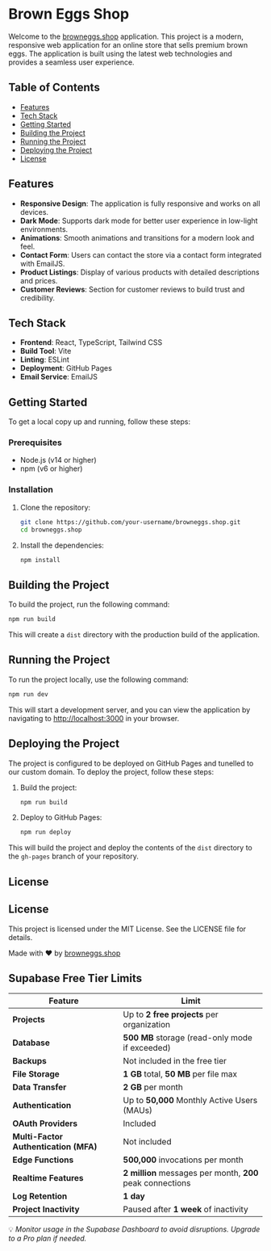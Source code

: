 # Brown Eggs Shop

Welcome to the [browneggs.shop](https://browneggs.shop) application. This project is a modern, responsive web application for an online store that sells premium brown eggs. The application is built using the latest web technologies and provides a seamless user experience.

## Table of Contents

- [Features](#features)
- [Tech Stack](#tech-stack)
- [Getting Started](#getting-started)
- [Building the Project](#building-the-project)
- [Running the Project](#running-the-project)
- [Deploying the Project](#deploying-the-project)
- [License](#license)

## Features

- **Responsive Design**: The application is fully responsive and works on all devices.
- **Dark Mode**: Supports dark mode for better user experience in low-light environments.
- **Animations**: Smooth animations and transitions for a modern look and feel.
- **Contact Form**: Users can contact the store via a contact form integrated with EmailJS.
- **Product Listings**: Display of various products with detailed descriptions and prices.
- **Customer Reviews**: Section for customer reviews to build trust and credibility.

## Tech Stack

- **Frontend**: React, TypeScript, Tailwind CSS
- **Build Tool**: Vite
- **Linting**: ESLint
- **Deployment**: GitHub Pages
- **Email Service**: EmailJS

## Getting Started

To get a local copy up and running, follow these steps:

### Prerequisites

- Node.js (v14 or higher)
- npm (v6 or higher)

### Installation

1. Clone the repository:
   ```sh
   git clone https://github.com/your-username/browneggs.shop.git
   cd browneggs.shop
   ```
2. Install the dependencies:
   ```sh
   npm install
   ```

## Building the Project

To build the project, run the following command:
```sh
npm run build
```
This will create a `dist` directory with the production build of the application.

## Running the Project

To run the project locally, use the following command:
```sh
npm run dev
```
This will start a development server, and you can view the application by navigating to [http://localhost:3000](http://localhost:3000) in your browser.

## Deploying the Project

The project is configured to be deployed on GitHub Pages and tunelled to our custom domain. To deploy the project, follow these steps:

1. Build the project:
   ```sh
   npm run build
   ```
2. Deploy to GitHub Pages:
   ```sh
   npm run deploy
   ```
This will build the project and deploy the contents of the `dist` directory to the `gh-pages` branch of your repository.

## License

## License

This project is licensed under the MIT License. See the LICENSE file for details.

Made with ❤️ by [browneggs.shop](https://browneggs.shop)


## Supabase Free Tier Limits

| Feature              | Limit |
|----------------------|-------------------------------|
| **Projects**        | Up to **2 free projects** per organization |
| **Database**        | **500 MB** storage (read-only mode if exceeded) |
| **Backups**         | Not included in the free tier |
| **File Storage**    | **1 GB** total, **50 MB** per file max |
| **Data Transfer**   | **2 GB** per month |
| **Authentication**  | Up to **50,000** Monthly Active Users (MAUs) |
| **OAuth Providers** | Included |
| **Multi-Factor Authentication (MFA)** | Not included |
| **Edge Functions**  | **500,000** invocations per month |
| **Realtime Features** | **2 million** messages per month, **200** peak connections |
| **Log Retention**   | **1 day** |
| **Project Inactivity** | Paused after **1 week** of inactivity |

💡 *Monitor usage in the Supabase Dashboard to avoid disruptions. Upgrade to a Pro plan if needed.*  



